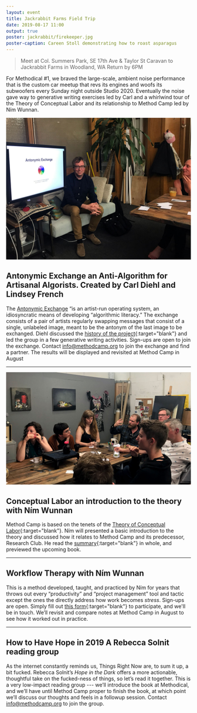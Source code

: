 ```yaml
---
layout: event
title: Jackrabbit Farms Field Trip
date: 2019-08-17 11:00
output: true
poster: jackrabbit/firekeeper.jpg
poster-caption: Careen Stoll demonstrating how to roast asparagus
---
```


> Meet at Col. Summers Park, SE 17th Ave & Taylor St
> Caravan to Jackrabbit Farms in Woodland, WA
> Return by 6PM


For Methodical #1, we braved the large-scale, ambient noise performance that is the custom car meetup that revs its engines and woofs its subwoofers every Sunday night outside Studio 2020. Eventually the noise gave way to generative writing exercises led by Carl and a whirlwind tour of the Theory of Conceptual Labor and its relationship to Method Camp led by Ním Wunnan.  


![Carl Diehl Presenting](/images/methodical-1/carl-exchange.jpg)



## **Antonymic Exchange** an Anti-Algorithm for Artisanal Algorists. Created by Carl Diehl and Lindsey French

The [Antonymic Exchange](/images/antonymic-exchange.pdf) “is an artist-run operating system, an idiosyncratic means of developing “algorithmic literacy.” The exchange consists of a pair of artists regularly swapping messages that consist of a single, unlabeled image, meant to be the antonym of the last image to be exchanged. Diehl discussed the [history of the project](https://isea2015.org/proceeding/submissions/ISEA2015_submission_175.pdf){:target="blank"} and led the group in a few generative writing activities. Sign-ups are open to join the exchange. Contact [info@methodcamp.org](mailto:info@methodcamp.org) to join the exchange and find a partner. The results will be displayed and revisited at Method Camp in August

---

![Methodical #1 Group Photo](/images/methodical-1/dustin-speaks.jpg)

## **Conceptual Labor**  an introduction to the theory with Ním Wunnan

Method Camp is based on the tenets of the [Theory of Conceptual Labor](http://conceptuallabor.com/){:target="blank"}. Ním will presented a basic introduction to the theory and discussed how it relates to Method Camp and its predecessor, Research Club. He read the [summary](http://conceptuallabor.com//summary){:target="blank"} in whole, and previewed the upcoming book.

---

## **Workflow Therapy** with Ním Wunnan

This is a method developed, taught, and practiced by Ním for years that throws out every “productivity” and “project management” tool and tactic except the ones the directly address how work becomes *stress*. Sign-ups are open. Simply fill out [this form](https://forms.gle/2wMFwWK18FPappte9){:target="blank"} to participate, and we'll be in touch. We’ll revisit and compare notes at Method Camp in August to see how it worked out in practice.

---

## **How to Have Hope in 2019**  A Rebecca Solnit reading group

As the internet constantly reminds us, Things Right Now are, to sum it up, a bit fucked. Rebecca Solnit’s *Hope in the Dark* offers a more actionable, thoughtful take on the fucked-ness of things, so let’s read it together. This is a very low-impact reading group --- we’ll introduce the book at Methodical, and we’ll have until Method Camp proper to finish the book, at which point we’ll discuss our thoughts and feels in a followup session. Contact [info@methodcamp.org](mailto:info@methodcamp.org) to join the group.


